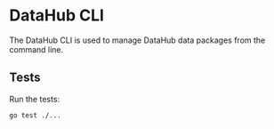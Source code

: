 # DataHub CLI

The DataHub CLI is used to manage DataHub data packages from the command line.


## Tests

Run the tests:

```
go test ./...
```

